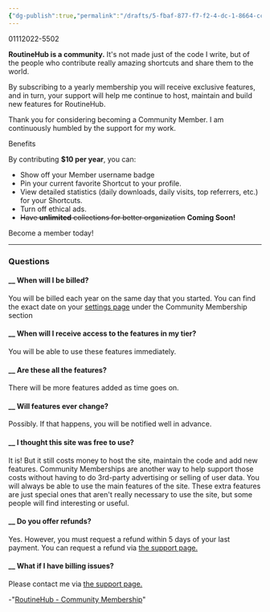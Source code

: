 ```yaml
---
{"dg-publish":true,"permalink":"/drafts/5-fbaf-877-f7-f2-4-dc-1-8664-cc-2464-ee-1831/","dgHomeLink":true,"dgPassFrontmatter":false}
---
```



01112022-5502

**RoutineHub is a community.** It's not made just of the code I write, but of the people who contribute really amazing shortcuts and share them to the world.

By subscribing to a yearly membership you will receive exclusive features, and in turn, your support will help me continue to host, maintain and build new features for RoutineHub.

Thank you for considering becoming a Community Member. I am continuously humbled by the support for my work.

Benefits 

By contributing **$10 per year**, you can: 

  * Show off your Member username badge
  * Pin your current favorite Shortcut to your profile.
  * View detailed statistics (daily downloads, daily visits, top referrers, etc.) for your Shortcuts.
  * Turn off ethical ads.
  * <s>Have **unlimited** collections for better organization</s> **Coming Soon!**

Become a member today!

* * *

### Questions

#### __ When will I be billed?

You will be billed each year on the same day that you started. You can find the exact date on your [settings page](/settings) under the Community Membership section

#### __ When will I receive access to the features in my tier?

You will be able to use these features immediately.

#### __ Are these all the features?

There will be more features added as time goes on.

#### __ Will features ever change?

Possibly. If that happens, you will be notified well in advance.

#### __ I thought this site was free to use?

It is! But it still costs money to host the site, maintain the code and add new features. Community Memberships are another way to help support those costs without having to do 3rd-party advertising or selling of user data. You will always be able to use the main features of the site. These extra features are just special ones that aren't really necessary to use the site, but some people will find interesting or useful.

#### __ Do you offer refunds?

Yes. However, you must request a refund within 5 days of your last payment. You can request a refund via [the support page.](/support)

#### __ What if I have billing issues?

Please contact me via [the support page.](/support)

-"[RoutineHub - Community Membership](https://routinehub.co/membership/)"